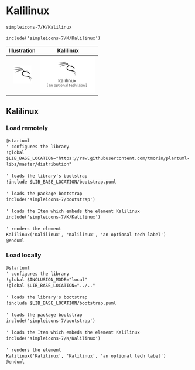 # Kalilinux


```text
simpleicons-7/K/Kalilinux
```

```text
include('simpleicons-7/K/Kalilinux')
```



| Illustration | Kalilinux |
| :---: | :---: |
| ![illustration for Illustration](../../simpleicons-7/K/Kalilinux.png) | ![illustration for Kalilinux](../../simpleicons-7/K/Kalilinux.Local.png) |




## Kalilinux

### Load remotely
```plantuml
@startuml
' configures the library
!global $LIB_BASE_LOCATION="https://raw.githubusercontent.com/tmorin/plantuml-libs/master/distribution"

' loads the library's bootstrap
!include $LIB_BASE_LOCATION/bootstrap.puml

' loads the package bootstrap
include('simpleicons-7/bootstrap')

' loads the Item which embeds the element Kalilinux
include('simpleicons-7/K/Kalilinux')

' renders the element
Kalilinux('Kalilinux', 'Kalilinux', 'an optional tech label')
@enduml
```

### Load locally
```plantuml
@startuml
' configures the library
!global $INCLUSION_MODE="local"
!global $LIB_BASE_LOCATION="../.."

' loads the library's bootstrap
!include $LIB_BASE_LOCATION/bootstrap.puml

' loads the package bootstrap
include('simpleicons-7/bootstrap')

' loads the Item which embeds the element Kalilinux
include('simpleicons-7/K/Kalilinux')

' renders the element
Kalilinux('Kalilinux', 'Kalilinux', 'an optional tech label')
@enduml
```


